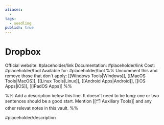 ```yaml
---
aliases:
  -
tags:
  - seedling
publish: true
---
```


# Dropbox

Official website: #placeholder/link
Documentation: #placeholder/link
Cost: #placeholder/tool
Available for: #placeholder/tool %% Uncomment this and remove those that don't apply: [[Windows Tools|Windows]], [[MacOS Tools|MacOS]], [[Linux Tools|Linux]], [[Android Apps|Android]], [[iOS Apps|iOS]], [[iPadOS Apps]] %%

%% Add a description below this line. It doesn't need to be long: one or two sentences should be a good start. Mention [[🗂️ Auxiliary Tools]] and any other relevat notes in this vault. %%

#placeholder/description
